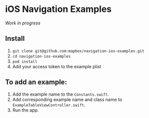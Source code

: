 # iOS Navigation Examples

_Work in progress_

## Install

1. `git clone git@github.com:mapbox/navigation-ios-examples.git`
1. `cd navigation-ios-examples`
1. `pod install`
1. Add your access token to the example plist

## To add an example:

1. Add the example name to the `Constants.swift`.
1. Add corresponding example name and class name to `ExampleTableViewController.swift`.
1. Run the app.
